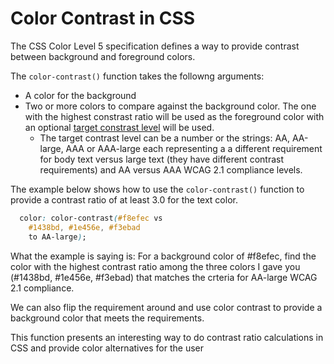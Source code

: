 # Color Contrast in CSS

The CSS Color Level 5 specification defines a way to provide contrast between background and foreground colors.

The `color-contrast()` function takes the followng arguments:

* A color for the background
* Two or more colors to compare against the background color. The one with the highest constrast ratio will be used as the foreground color with an optional [target constrast level](https://www.w3.org/TR/WCAG21/#contrast-minimum) will be used.
  * The target contrast level can be a number or the strings: AA, AA-large, AAA or AAA-large each representing a a different requirement for body text versus large text (they have different contrast requirements) and AA versus AAA WCAG 2.1 compliance levels.

The example below shows how to use the `color-contrast()` function to provide a contrast ratio of at least 3.0 for the text color.

```css
  color: color-contrast(#f8efec vs 
    #1438bd, #1e456e, #f3ebad 
    to AA-large);
```

What the example is saying is: For a background color of #f8efec, find the color with the highest contrast ratio among the three colors I gave you (#1438bd, #1e456e, #f3ebad) that matches the crteria for AA-large WCAG 2.1 compliance.

We can also flip the requirement around and use color contrast to provide a background color that meets the requirements.

This function presents an interesting way to do contrast ratio calculations in CSS and provide color alternatives for the user
